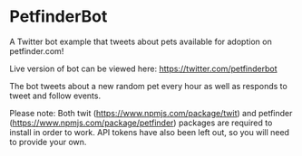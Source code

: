 # PetfinderBot
A Twitter bot example that tweets about pets available for adoption on petfinder.com!

Live version of bot can be viewed here: https://twitter.com/petfinderbot 

The bot tweets about a new random pet every hour as well as responds to tweet and follow events.

Please note: Both twit (https://www.npmjs.com/package/twit) and petfinder (https://www.npmjs.com/package/petfinder) packages are required to install in order to work. API tokens have also been left out, so you will need to provide your own.






